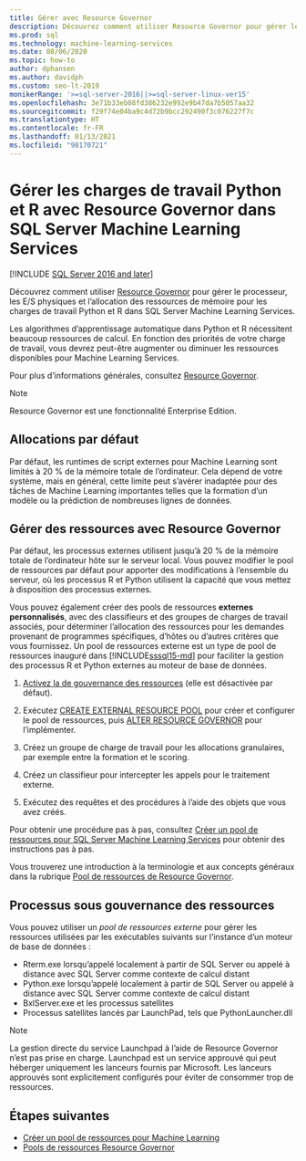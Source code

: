```yaml
---
title: Gérer avec Resource Governor
description: Découvrez comment utiliser Resource Governor pour gérer le processeur, les E/S physiques et l’allocation des ressources de mémoire pour les charges de travail Python et R dans SQL Server Machine Learning Services.
ms.prod: sql
ms.technology: machine-learning-services
ms.date: 08/06/2020
ms.topic: how-to
author: dphansen
ms.author: davidph
ms.custom: seo-lt-2019
monikerRange: '>=sql-server-2016||>=sql-server-linux-ver15'
ms.openlocfilehash: 3e71b33eb08fd386232e992e9b47da7b5057aa32
ms.sourcegitcommit: f29f74e04ba9c4d72b9bcc292490f3c076227f7c
ms.translationtype: HT
ms.contentlocale: fr-FR
ms.lasthandoff: 01/13/2021
ms.locfileid: "98170721"
---
```

# <a name="manage-python-and-r-workloads-with-resource-governor-in-sql-server-machine-learning-services"></a>Gérer les charges de travail Python et R avec Resource Governor dans SQL Server Machine Learning Services
[!INCLUDE [SQL Server 2016 and later](../../includes/applies-to-version/sqlserver2016.md)]

Découvrez comment utiliser [Resource Governor](../../relational-databases/resource-governor/resource-governor.md) pour gérer le processeur, les E/S physiques et l’allocation des ressources de mémoire pour les charges de travail Python et R dans SQL Server Machine Learning Services.

Les algorithmes d’apprentissage automatique dans Python et R nécessitent beaucoup ressources de calcul. En fonction des priorités de votre charge de travail, vous devrez peut-être augmenter ou diminuer les ressources disponibles pour Machine Learning Services.

Pour plus d’informations générales, consultez [Resource Governor](../../relational-databases/resource-governor/resource-governor.md).

> [!NOTE] 
> Resource Governor est une fonctionnalité Enterprise Edition.

## <a name="default-allocations"></a>Allocations par défaut

Par défaut, les runtimes de script externes pour Machine Learning sont limités à 20 % de la mémoire totale de l’ordinateur. Cela dépend de votre système, mais en général, cette limite peut s’avérer inadaptée pour des tâches de Machine Learning importantes telles que la formation d’un modèle ou la prédiction de nombreuses lignes de données. 

## <a name="manage-resources-with-resource-governor"></a>Gérer des ressources avec Resource Governor
 
Par défaut, les processus externes utilisent jusqu’à 20 % de la mémoire totale de l’ordinateur hôte sur le serveur local. Vous pouvez modifier le pool de ressources par défaut pour apporter des modifications à l’ensemble du serveur, où les processus R et Python utilisent la capacité que vous mettez à disposition des processus externes.

Vous pouvez également créer des pools de ressources **externes personnalisés**, avec des classifieurs et des groupes de charges de travail associés, pour déterminer l’allocation des ressources pour les demandes provenant de programmes spécifiques, d’hôtes ou d’autres critères que vous fournissez. Un pool de ressources externe est un type de pool de ressources inauguré dans [!INCLUDE[sssql15-md](../../includes/sssql16-md.md)] pour faciliter la gestion des processus R et Python externes au moteur de base de données.

1. [Activez la de gouvernance des ressources](../../relational-databases/resource-governor/enable-resource-governor.md) (elle est désactivée par défaut).

2. Exécutez [CREATE EXTERNAL RESOURCE POOL](../../t-sql/statements/create-external-resource-pool-transact-sql.md) pour créer et configurer le pool de ressources, puis [ALTER RESOURCE GOVERNOR](../../t-sql/statements/alter-resource-governor-transact-sql.md) pour l’implémenter.

3. Créez un groupe de charge de travail pour les allocations granulaires, par exemple entre la formation et le scoring.

4. Créez un classifieur pour intercepter les appels pour le traitement externe.

5. Exécutez des requêtes et des procédures à l’aide des objets que vous avez créés.

Pour obtenir une procédure pas à pas, consultez [Créer un pool de ressources pour SQL Server Machine Learning Services](create-external-resource-pool.md) pour obtenir des instructions pas à pas.

Vous trouverez une introduction à la terminologie et aux concepts généraux dans la rubrique [Pool de ressources de Resource Governor](../../relational-databases/resource-governor/resource-governor-resource-pool.md).

## <a name="processes-under-resource-governance"></a>Processus sous gouvernance des ressources
  
 Vous pouvez utiliser un *pool de ressources externe* pour gérer les ressources utilisées par les exécutables suivants sur l’instance d’un moteur de base de données :

+ Rterm.exe lorsqu’appelé localement à partir de SQL Server ou appelé à distance avec SQL Server comme contexte de calcul distant
+ Python.exe lorsqu’appelé localement à partir de SQL Server ou appelé à distance avec SQL Server comme contexte de calcul distant
+ BxlServer.exe et les processus satellites
+ Processus satellites lancés par LaunchPad, tels que PythonLauncher.dll
  
> [!NOTE]
> La gestion directe du service Launchpad à l’aide de Resource Governor n’est pas prise en charge. Launchpad est un service approuvé qui peut héberger uniquement les lanceurs fournis par Microsoft. Les lanceurs approuvés sont explicitement configurés pour éviter de consommer trop de ressources.
  
## <a name="next-steps"></a>Étapes suivantes

+ [Créer un pool de ressources pour Machine Learning](create-external-resource-pool.md)
+ [Pools de ressources Resource Governor](../../relational-databases/resource-governor/resource-governor-resource-pool.md)